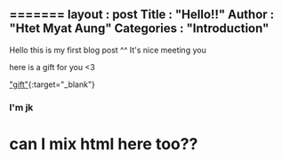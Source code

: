 =======
layout : post
Title : "Hello!!"
Author : "Htet Myat Aung"
Categories : "Introduction"
---
Hello this is my first blog post ^^
It's nice meeting you

here is a gift for you <3

["gift"](https://www.youtube.com/watch?v=dQw4w9WgXcQ&pp=ygUVbmV2ZXIgZ29ubmEgZ2l2ZSB1IHVw){:target="_blank"}

### I'm jk
<b> can I mix html here too?? </b>
=======
<br>
